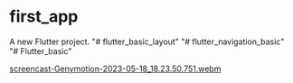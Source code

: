 # first_app

A new Flutter project.
"# flutter_basic_layout" 
"# flutter_navigation_basic" 
"# Flutter_basic" 

[screencast-Genymotion-2023-05-18_18.23.50.751.webm](https://github.com/ThangStar/Flutter_basic/assets/52882277/fe136e6d-6e96-4e06-b8e2-dedbb64e789b)
